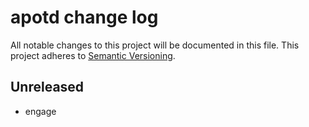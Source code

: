 # apotd change log

All notable changes to this project will be documented in this file.
This project adheres to [Semantic Versioning](http://semver.org/).

## Unreleased
* engage
